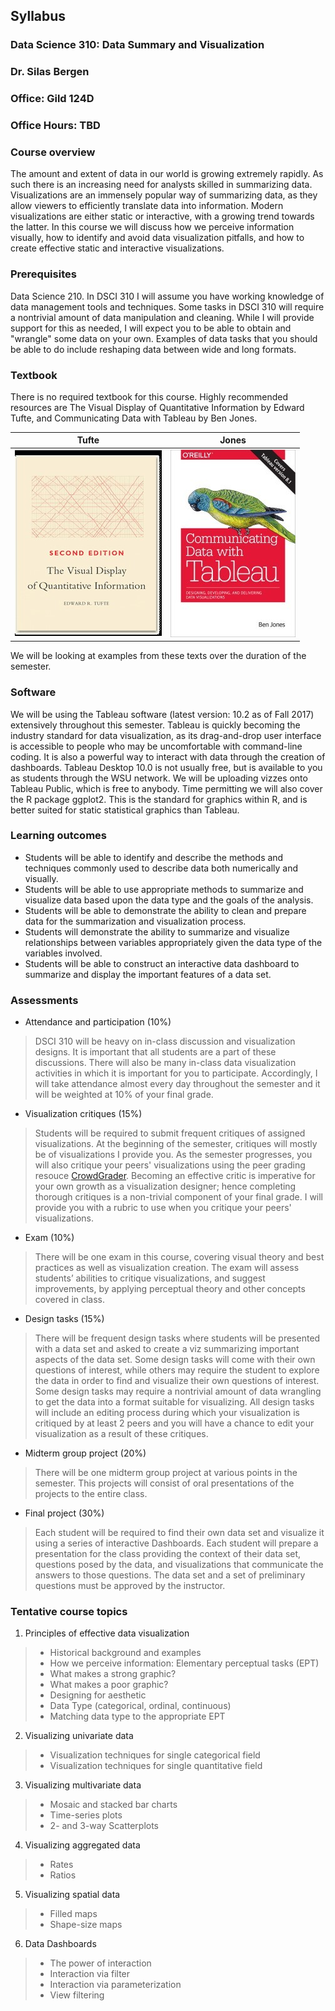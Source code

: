 ## Syllabus
### Data Science 310: Data Summary and Visualization 
### Dr. Silas Bergen
### Office: Gild 124D
### Office Hours: TBD

### Course overview
The amount and extent of data in our world is growing extremely rapidly. 
As such there is an increasing need for analysts skilled in summarizing data. 
Visualizations are an immensely popular way of summarizing data, as they allow viewers to efficiently translate data into information. 
Modern visualizations are either static or interactive, with a growing trend towards the latter. 
In this course we will discuss how we perceive information visually, how to identify and avoid data visualization pitfalls, 
and how to create effective static and interactive visualizations.

### Prerequisites
Data Science 210. In DSCI 310 I will assume you have working knowledge of data management tools and techniques. 
Some tasks in DSCI 310 will require a nontrivial amount of data manipulation and cleaning. 
While I will provide support for this as needed, I will expect you to be able to obtain and "wrangle" some data on your own. 
Examples of data tasks that you should be able to do include reshaping data between wide and long formats.

### Textbook
There is no required textbook for this course. 
Highly recommended resources are The Visual Display of Quantitative Information by Edward Tufte, and Communicating Data with Tableau by Ben Jones. 


Tufte |   Jones
:-------------------------:|:-------------------------:
![](img/tufte-book.jpg)  |  ![](img/cdwt-book.jpg)


We will be looking at examples from these texts over the duration of the semester.

  

### Software
We will be using the Tableau software (latest version: 10.2 as of Fall 2017) extensively throughout this semester.
Tableau is quickly becoming the industry standard for data visualization, 
as its drag-and-drop user interface is accessible to people who may be uncomfortable with command-line coding. 
It is also a powerful way to interact with data through the creation of dashboards. Tableau Desktop 10.0 is not usually free, but is available to you as students through the WSU network. We will be uploading vizzes onto Tableau Public, which is free to anybody. Time permitting we will also cover the R package ggplot2. This is the standard for graphics within R, and is better suited for static statistical graphics than Tableau.

### Learning outcomes
* Students will be able to identify and describe the methods and techniques commonly used to describe data both numerically and visually.
* Students will be able to use appropriate methods to summarize and visualize data based upon the data type and the goals of the analysis.
* Students will be able to demonstrate the ability to clean and prepare data for the summarization and visualization process.
* Students will demonstrate the ability to summarize and visualize relationships between variables appropriately given the data type of the variables involved.
* Students will be able to construct an interactive data dashboard to summarize and display the important features of a data set.


### Assessments

* Attendance and participation (10%)

>DSCI 310 will be heavy on in-class discussion and visualization designs. 
It is important that all students are a part of these discussions. 
There will also be many in-class data visualization activities in which it is important for you to participate.
 Accordingly, I will take attendance almost every day throughout the semester and it will be weighted at 10% of your final grade.

* Visualization critiques (15%)

 >Students will be required to submit frequent critiques of assigned visualizations. 
At the beginning of the semester, critiques will mostly be of visualizations I provide you. 
As the semester progresses, you will also critique your peers' visualizations using the peer grading resouce [CrowdGrader](https://www.crowdgrader.org/). 
Becoming an effective critic is imperative for your own growth as a visualization designer; 
hence completing thorough critiques is a non-trivial component of your final grade. 
I will provide you with a rubric to use when you critique your peers' visualizations.

* Exam (10%)

 >There will be one exam in this course, covering visual theory and best practices as well as visualization creation. 
The exam will assess students’ abilities to critique visualizations, and suggest improvements, by applying perceptual theory and other concepts covered in class.

* Design tasks (15%)

>There will be frequent design tasks where students will be presented with a data set and asked to create a viz summarizing important aspects of the data set. 
Some design tasks will come with their own questions of interest, while others may require the student to explore the data in order to find and visualize their own 
questions of interest. Some design tasks may require a nontrivial amount of data wrangling to get the data into a format suitable for visualizing. 
All design tasks will include an editing process during which your visualization is critiqued by at least 2 peers and you will have a chance to edit your 
visualization as a result of these critiques.


* Midterm group project (20%)

>There will be one midterm group project at various points in the semester. This projects will consist of oral presentations of the projects to the entire class.

* Final project (30%)

>Each student will be required to find their own data set and visualize it using a series of interactive Dashboards. 
Each student will prepare a presentation for the class providing the context of their data set, questions posed by the data, 
and visualizations that communicate the answers to those questions. The data set and a set of preliminary questions must be approved by the instructor.


### Tentative course topics
1.	Principles of effective data visualization
 > * Historical background and examples
> * How we perceive information: Elementary perceptual tasks (EPT)
> * What makes a strong graphic?
> * What makes a poor graphic?
> * Designing for aesthetic
> * Data Type (categorical, ordinal, continuous)
> * Matching data type to the appropriate EPT

2.	Visualizing univariate data
>* Visualization techniques for single categorical field
>* Visualization techniques for single quantitative field

3.	Visualizing multivariate data
>* Mosaic and stacked bar charts
>* Time-series plots
>* 2- and 3-way Scatterplots

4.	Visualizing aggregated data
>* Rates
>* Ratios

5.	Visualizing spatial data
>* Filled maps
>* Shape-size maps

6.	Data Dashboards
>* The power of interaction
>* Interaction via filter
>* Interaction via parameterization
>* View filtering
